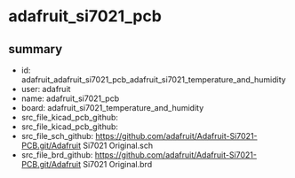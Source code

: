 # adafruit_si7021_pcb
 
## summary 
* id: adafruit_adafruit_si7021_pcb_adafruit_si7021_temperature_and_humidity
* user: adafruit
* name: adafruit_si7021_pcb
* board: adafruit_si7021_temperature_and_humidity
* src_file_kicad_pcb_github: 
* src_file_kicad_pcb_github: 
* src_file_sch_github: https://github.com/adafruit/Adafruit-Si7021-PCB.git/Adafruit Si7021 Original.sch
* src_file_brd_github: https://github.com/adafruit/Adafruit-Si7021-PCB.git/Adafruit Si7021 Original.brd



